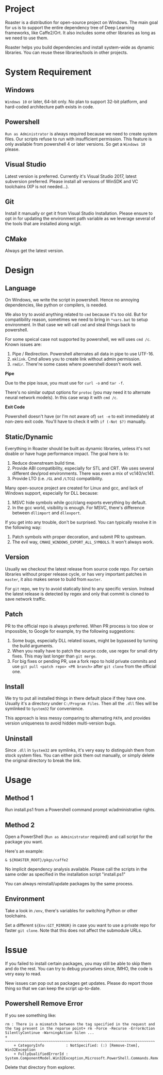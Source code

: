 Project
================

Roaster is a distribution for open-source project on Windows.
The main goal for us is to support the entire dependency tree of Deep Learning frameworks, like Caffe2/Ort.
It also includes some other libraries as long as we need to use them.

Roaster helps you build dependencies and install system-wide as dynamic libraries.
You can reuse these libraries/tools in other projects.

System Requirement
================

Windows
----------

`Windows 10` or later, 64-bit only.
No plan to support 32-bit platform, and hard-coded architecture path exists in code.

Powershell
----------

`Run as Administrator` is always required because we need to create system files.
Our scripts refuse to run with insufficient permission.
This feature is only available from powershell 4 or later versions.
So get a `Windows 10` please.

Visual Studio
----------

Latest version is preferred.
Currently it's Visual Studio 2017, latest subversion preferred.
Please install all versions of WinSDK and VC toolchains (XP is not needed...).

Git
----------
Install it manually or get it from Visual Studio Installation.
Please ensure to opt in for updating the environment path variable as we leverage several of the tools that are installed along w/git.

CMake
----------

Always get the latest version.

Design
================

Language
----------
On Windows, we write the script in powershell.
Hence no annoying dependencies, like python or compilers, is needed.

We also try to avoid anything related to `cmd` because it's too old.
But for compatibility reason, sometimes we need to bring in `*vars.bat` to setup environment.
In that case we will call `cmd` and steal things back to powershell.

For some speical case not supported by powershell, we will uses `cmd /c`.
Known issues are:
1. Pipe / Redirection. Powershell alternates all data in pipe to use UTF-16.
2. `mklink`. Cmd allows you to create link without admin permission.
3. `rmdir`. There're some cases where powershell doesn't work well.

**Pipe**

Due to the pipe issue, you must use for `curl -o` and `tar -f`.

There's no similar output options for `protoc` (you may need it to alternate neural network models).
In this case wrap it with `cmd /c`.

**Exit Code**

Powershell doesn't have (or I'm not aware of) `set -e` to exit immediately at non-zero exit code.
You'll have to check it with `if (-Not $?)` manually.

Static/Dynamic
----------

Everything in Roaster should be built as dynamic libraries, unless it's not doable or have huge performance impact.
The goal here is to:
1. Reduce downstream build time.
2. Provide ABI compatibility, especially for STL and CRT. We uses several different dev/prod environments. There was even a mix of vc140/vc141.
3. Provide LTO (i.e. `/GL` and `/LTCG`) compatibility.

Many open-source project are created for Linux and gcc, and lack of Windows support, especially for DLL because:
1. MSVC hide symbols while gcc/clang exports everything by default.
2. In the gcc world, visibility is enough. For MSVC, there's difference between `dllimport` and `dllexport`.

If you get into any trouble, don't be surprised.
You can typically resolve it in the following way:
1. Patch symbols with proper decoration, and submit PR to upstream.
2. The evil way, `CMAKE_WINDOWS_EXPORT_ALL_SYMBOLS`. It won't always work.

Version
----------

Usually we checkout the latest release from source code repo.
For certain libraries without proper release cycle, or has very important patches in `master`, it also makes sense to build from `master`.

For `git` repo, we try to avoid statically bind to any specific version.
Instead the latest release is detected by regex and only that commit is cloned to save network traffic.

Patch
----------

PR to the official repo is always preferred.
When PR process is too slow or impossible, to Google for example, try the following suggestions:

1. Some bugs, especially DLL related issues, might be bypassed by turning the build arguments.
2. When you really have to patch the source code, use regex for small dirty fixes. This may last longer than `git merge`.
3. For big fixes or pending PR, use a fork repo to hold private commits and use `git pull <patch repo> <PR branch>` after `git clone` from the official one.

Install
----------

We try to put all installed things in there default place if they have one.
Usually it's a directory under `C:/Program Files`.
Then all the `.dll` files will be symlinked to `System32` for convenience.

This approach is less messy comparing to alternating `PATH`, and provides version uniqueness to avoid hidden multi-version bugs.

Uninstall
----------
Since `.dll` in `System32` are symlinks, it's very easy to distinguish them from stock system files.
You can either pick them out manually, or simply delete the original directory to break the link.

Usage
================

Method 1
--------
Run install.ps1 from a Powershell command prompt w/administrative rights.

Method 2
--------
Open a PowerShell (`Run as Administrator` required) and call script for the package you want.

Here's an example:
```
& ${ROASTER_ROOT}/pkgs/caffe2
```

No implicit dependency analysis available. Please call the scripts in the same order as specified
in the installation script "install.ps1"

You can always reinstall/update packages by the same process.

Environment
----------

Take a look in `/env`, there's variables for switching Python or other toolchains.

Set a different `${Env:GIT_MIRROR}` in case you want to use a private repo for faster `git clone`.
Note that this does not affect the submodule URLs.

Issue
================

If you failed to install certain packages, you may still be able to skip them and do the rest.
You can try to debug yourselves since, IMHO, the code is very easy to read.

New issues can pop out as packages get updates.
Please do report those thing so that we can keep the script up-to-date.

Powershell Remove Error
--------
If you see something like:
```
rm : There is a mismatch between the tag specified in the request and the tag present in the reparse point+ rm -Force -Recurse -ErrorAction SilentlyContinue -WarningAction Silen ...
+ ~~~~~~~~~~~~~~~~~~~~~~~~~~~~~~~~~~~~~~~~~~~~~~~~~~~~~~~~~~~~~~~~~~~~~
    + CategoryInfo          : NotSpecified: (:) [Remove-Item], Win32Exception
    + FullyQualifiedErrorId : System.ComponentModel.Win32Exception,Microsoft.PowerShell.Commands.RemoveItemCommand
```
Delete that directory from explorer.
